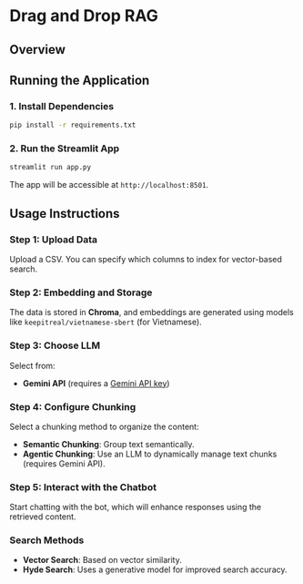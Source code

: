 # Drag and Drop RAG

## Overview

## Running the Application

### 1. Install Dependencies
```bash
pip install -r requirements.txt
```

### 2. Run the Streamlit App
```bash
streamlit run app.py
```

The app will be accessible at `http://localhost:8501`.

## Usage Instructions

### Step 1: Upload Data
Upload a CSV. You can specify which columns to index for vector-based search.

### Step 2: Embedding and Storage
The data is stored in **Chroma**, and embeddings are generated using models like `keepitreal/vietnamese-sbert` (for Vietnamese).

### Step 3: Choose LLM
Select from:
- **Gemini API** (requires a [Gemini API key](https://aistudio.google.com/app/apikey))

### Step 4: Configure Chunking
Select a chunking method to organize the content:
- **Semantic Chunking**: Group text semantically.
- **Agentic Chunking**: Use an LLM to dynamically manage text chunks (requires Gemini API).

### Step 5: Interact with the Chatbot
Start chatting with the bot, which will enhance responses using the retrieved content.

### Search Methods
- **Vector Search**: Based on vector similarity.
- **Hyde Search**: Uses a generative model for improved search accuracy.